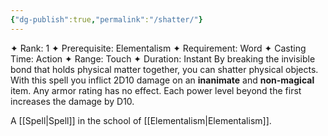```yaml
---
{"dg-publish":true,"permalink":"/shatter/"}
---
```


✦ Rank: 1
✦ Prerequisite: Elementalism
✦ Requirement: Word
✦ Casting Time: Action
✦ Range: Touch
✦ Duration: Instant
By breaking the invisible bond that holds physical matter
together, you can shatter physical objects. With this spell
you inflict 2D10 damage on an **inanimate** and **non-magical**
item. Any armor rating has no effect. Each power level
beyond the first increases the damage by D10.

A [[Spell\|Spell]] in the school of [[Elementalism\|Elementalism]].